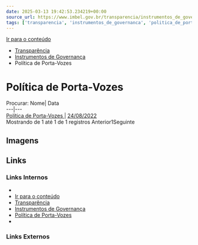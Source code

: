 ```yaml
---
date: 2025-03-13 19:42:53.234219+00:00
source_url: https://www.imbel.gov.br/transparencia/instrumentos_de_governanca/politica_de_porta_vozes
tags: ['transparencia', 'instrumentos_de_governanca', 'politica_de_porta_vozes']
---
```


[](https://www.imbel.gov.br/transparencia/instrumentos_de_governanca/politica_de_porta_vozes)
[Ir para o conteúdo](https://www.imbel.gov.br/transparencia/instrumentos_de_governanca/politica_de_porta_vozes#conteudo)
  * [ Transparência](https://www.imbel.gov.br/transparencia)
  * [ Instrumentos de Governança](https://www.imbel.gov.br/transparencia/instrumentos_de_governanca)
  * Política de Porta-Vozes


# Política de Porta-Vozes
Procurar:
Nome| Data  
---|---  
[ Política de Porta-Vozes ](https://www.imbel.gov.br/storage/transparencia/1684844040.pdf) | [24/08/2022](https://www.imbel.gov.br/storage/transparencia/1684844040.pdf)  
Mostrando de 1 até 1 de 1 registros
Anterior1Seguinte
[ ](https://www.imbel.gov.br/transparencia/instrumentos_de_governanca/politica_de_porta_vozes#home)


## Imagens



## Links

### Links Internos

- [](https://www.imbel.gov.br/transparencia/instrumentos_de_governanca/politica_de_porta_vozes)
- [Ir para o conteúdo](https://www.imbel.gov.br/transparencia/instrumentos_de_governanca/politica_de_porta_vozes#conteudo)
- [Transparência](https://www.imbel.gov.br/transparencia)
- [Instrumentos de Governança](https://www.imbel.gov.br/transparencia/instrumentos_de_governanca)
- [Política de Porta-Vozes](https://www.imbel.gov.br/storage/transparencia/1684844040.pdf)
- [](https://www.imbel.gov.br/transparencia/instrumentos_de_governanca/politica_de_porta_vozes#home)

### Links Externos


